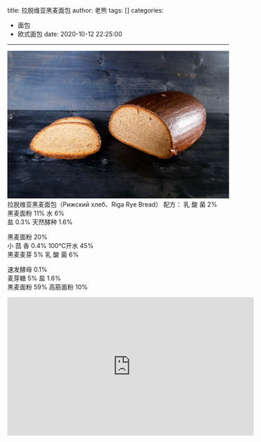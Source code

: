 title: 拉脱维亚黑麦面包
author: 老熊
tags: []
categories:
  - 面包
  - 欧式面包
date: 2020-10-12 22:25:00
---
![](/images/pasted-17.jpg)
拉脱维亚黑麦面包（Рижский хлеб、Riga Rye Bread）
配方：
乳  酸  菌        2%    
黑麦面粉        11%
水                     6%    
盐                   0.3%
天然酵种    1.6%

黑麦面粉    20%     
小  茴  香       0.4%
100℃开水 45%     
黑麦麦芽          5%
乳  酸  菌       6%

速发酵母   0.1%     
麦芽糖             5%
盐                1.6%     
黑麦面粉       59%
高筋面粉    10% 

<iframe width="560" height="315" src="https://www.youtube.com/embed/SVuVRzq7NlA" frameborder="0" allow="accelerometer; autoplay; clipboard-write; encrypted-media; gyroscope; picture-in-picture" allowfullscreen></iframe>